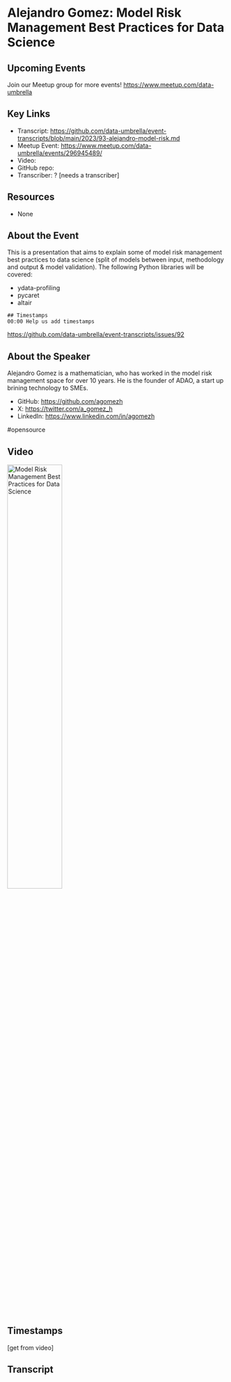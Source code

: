 # Alejandro Gomez:  Model Risk Management Best Practices for Data Science

## Upcoming Events
Join our Meetup group for more events!
https://www.meetup.com/data-umbrella

## Key Links
- Transcript: https://github.com/data-umbrella/event-transcripts/blob/main/2023/93-alejandro-model-risk.md
- Meetup Event: https://www.meetup.com/data-umbrella/events/296945489/
- Video: 
- GitHub repo:  
- Transcriber:  ? [needs a transcriber]

## Resources
- None

## About the Event
This is a presentation that aims to explain some of model risk management best practices to data science (split of models between input, methodology and output & model validation). The following Python libraries will be covered:

- ydata-profiling
- pycaret
- altair

```
## Timestamps
00:00 Help us add timestamps
```
https://github.com/data-umbrella/event-transcripts/issues/92

## About the Speaker
Alejandro Gomez is a mathematician, who has worked in the model risk management space for over 10 years. He is the founder of ADAO, a start up brining technology to SMEs.

- GitHub: https://github.com/agomezh
- X: https://twitter.com/a_gomez_h
- LinkedIn: https://www.linkedin.com/in/agomezh

#opensource

## Video
<a href="http://www.youtube.com/watch?feature=player_embedded&v=UmkdhT1AR2Q" target="_blank"><img src="http://img.youtube.com/vi/UmkdhT1AR2Q/0.jpg"
alt="Model Risk Management Best Practices for Data Science" width="50%" /></a>

## Timestamps
[get from video]

## Transcript
